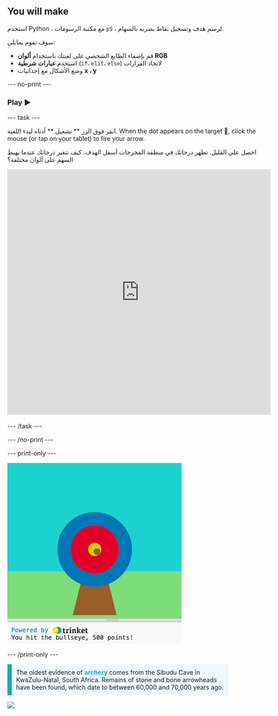 ## You will make

استخدم Python ، مع مكتبة الرسومات `p5` ، لرسم هدف وتسجيل نقاط بضربه بالسهام.

سوف تقوم بمايلي:
 + قم بإضفاء الطابع الشخصي على لعبتك باستخدام **ألوان RGB**
 + استخدم **عبارات شرطية** (`if`، `elif`، `else`) لاتخاذ القرارات
 + وضع الأشكال مع إحداثيات **x ، y**

--- no-print ---

### Play ▶️

--- task ---

<div style="display: flex; flex-wrap: wrap">
<div style="flex-basis: 175px; flex-grow: 1">  
انقر فوق الزر ** تشغيل ** أدناه لبدء اللعبة. When the dot appears on the target 🎯, click the mouse (or tap on your tablet) to fire your arrow. 

احصل على القليل. تظهر درجاتك في منطقة المخرجات أسفل الهدف. كيف تتغير درجاتك عندما يهبط السهم على ألوان مختلفة؟ 
  <iframe src="https://trinket.io/embed/python/f686c82d8a?outputOnly=true" width="600" height="560" frameborder="0" marginwidth="0" marginheight="0" allowfullscreen>
  </iframe>
</div>
</div>

--- /task ---

--- /no-print ---

--- print-only ---

![Completed project.](images/yellow-points.png)

--- /print-only ---

<p style="border-left: solid; border-width:10px; border-color: #0faeb0; background-color: aliceblue; padding: 10px;">
The oldest evidence of <span style="color: #0faeb0; font-weight: bold;"> archery </span> comes from the Sibudu Cave in KwaZulu-Natal, South Africa. Remains of stone and bone arrowheads have been found, which date to between 60,000 and 70,000 years ago. 
</p>

![](http://code.org/api/hour/begin_coderdojo_target.png)
